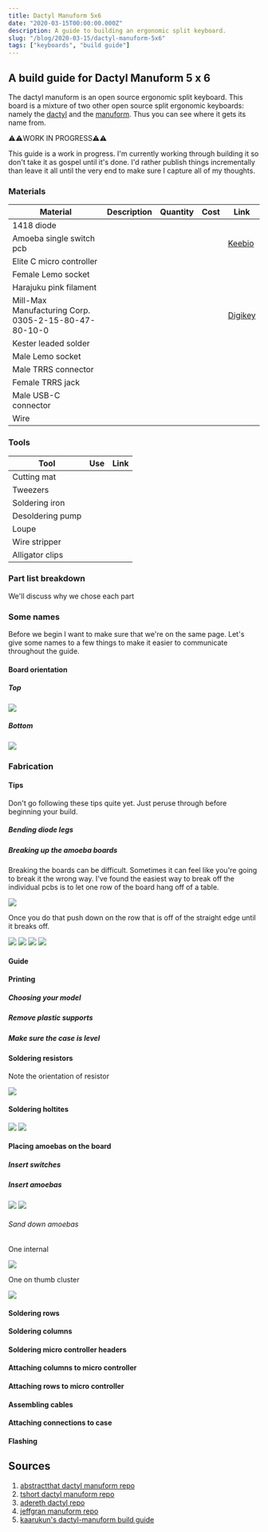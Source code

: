 ```yaml
---
title: Dactyl Manuform 5x6
date: "2020-03-15T00:00:00.000Z"
description: A guide to building an ergonomic split keyboard.
slug: "/blog/2020-03-15/dactyl-manuform-5x6"
tags: ["keyboards", "build guide"]
---
```


## A build guide for Dactyl Manuform 5 x 6

The dactyl manuform is an open source ergonomic split keyboard. This board is a mixture of two other open source split ergonomic keyboards: namely the [dactyl][gh-dactyl] and the [manuform][gh-manuform]. Thus you can see where it gets its name from.

⚠️⚠️WORK IN PROGRESS⚠️⚠️

This guide is a work in progress. I'm currently working through building it so don't take it as gospel until it's done. I'd rather publish things incrementally than leave it all until the very end to make sure I capture all of my thoughts.

### Materials

| Material                                             | Description | Quantity | Cost | Link                       |
| ---------------------------------------------------- | ----------- | -------- | ---- | -------------------------- |
| 1418 diode                                           |             |          |      |                            |
| Amoeba single switch pcb                             |             |          |      | [Keebio][keebio-amoeba]    |
| Elite C micro controller                             |             |          |      |                            |
| Female Lemo socket                                   |             |          |      |                            |
| Harajuku pink filament                               |             |          |      |                            |
| Mill-Max Manufacturing Corp. 0305-2-15-80-47-80-10-0 |             |          |      | [Digikey][digikey-hotswap] |
| Kester leaded solder                                 |             |          |      |                            |
| Male Lemo socket                                     |             |          |      |                            |
| Male TRRS connector                                  |             |          |      |                            |
| Female TRRS jack                                     |             |          |      |                            |
| Male USB-C connector                                 |             |          |      |                            |
| Wire                                                 |             |          |      |                            |

### Tools

| Tool             | Use | Link |
| ---------------- | --- | ---- |
| Cutting mat      |     |      |
| Tweezers         |     |      |
| Soldering iron   |     |      |
| Desoldering pump |     |      |
| Loupe            |     |      |
| Wire stripper    |     |      |
| Alligator clips  |     |      |

### Part list breakdown

We'll discuss why we chose each part

### Some names

Before we begin I want to make sure that we're on the same page. Let's give some names to a few things to make it easier to communicate throughout the guide.

#### Board orientation

##### Top

![](./board-top.jpg)

##### Bottom

![](./board-bottom.jpg)

### Fabrication

#### Tips

Don't go following these tips quite yet. Just peruse through before beginning your build.

##### Bending diode legs

##### Breaking up the amoeba boards

Breaking the boards can be difficult. Sometimes it can feel like you're going to break it the wrong way. I've found the easiest way to break off the individual pcbs is to let one row of the board hang off of a table.

![](./breaking-board.jpeg)

Once you do that push down on the row that is off of the straight edge until it breaks off.

![](./breaking-board-after.jpeg)
![](./break-rows-after.jpeg)
![](./break-individual.jpeg)
![](./break-individual-after.jpeg)

#### Guide

#### Printing

##### Choosing your model

##### Remove plastic supports

##### Make sure the case is level

#### Soldering resistors

Note the orientation of resistor

![](./resistor-placement.jpeg)

#### Soldering holtites

![](./holtite-placement.jpeg)
![](./holtite-placement-bottom.jpeg)

#### Placing amoebas on the board

##### Insert switches

##### Insert amoebas

![](./place-amoeba-before.jpeg)
![](./place-amoeba-after.jpeg)

###### Sand down amoebas

One internal

![](./tight-fit.jpeg)

One on thumb cluster

![](./pcb-protuding.jpeg)

#### Soldering rows

#### Soldering columns

#### Soldering micro controller headers

#### Attaching columns to micro controller

#### Attaching rows to micro controller

#### Assembling cables

#### Attaching connections to case

#### Flashing

## Sources

[gh-dactyl-manuform]: https://github.com/abstracthat/dactyl-manuform
[gh-tshort-dactyl-manuform]: https://github.com/tshort/dactyl-keyboard
[gh-dactyl]: https://github.com/adereth/dactyl-keyboard
[gh-manuform]: https://github.com/jeffgran/ManuForm
[keebio-amoeba]: https://keeb.io/products/amoeba-single-switch-pcbs?variant=12960782024798
[keebio-trrs]: https://keeb.io/collections/split-keyboard-parts/products/trrs-jack-3-5mm
[keebio-atmega]: https://keeb.io/collections/split-keyboard-parts/products/pro-micro-5v-16mhz-arduino-compatible-atmega32u4
[digikey-hotswap]: https://www.digikey.com/product-detail/en/0305-2-15-80-47-80-10-0/ED90584-ND/2639493?utm_medium=email&utm_source=oce&utm_campaign=3078_OCE20RT&utm_content=productdetail_US&utm_cid=281532&so=63791702&mkt_tok=eyJpIjoiT1dFNVpXWmlNVFpoWldZMCIsInQiOiJTdG9JQzdjU3cwcDI1WFZwTnV0MDI3bkIxQWNaN3JPYlZtZTd2WlwvMlZ1SHFudzBjVG9kZ09Jek1oOXJYYkJVYmVJdnBVSWFWcno3TVhYR285VDlIUFBUWnRBdVgxQVVScndYeU9VdFFyQXBWbHhQQmFkaU9JVEluOTNicGNyQnMifQ%3D%3D
[build-guide]: https://imgur.com/gallery/fSdT5sF

1. [abstractthat dactyl manuform repo][gh-dactyl-manuform]
1. [tshort dactyl manuform repo][gh-tshort-dactyl-manuform]
1. [adereth dactyl repo][gh-dactyl]
1. [jeffgran manuform repo][gh-manuform]
1. [kaarukun's dactyl-manuform build guide][build-guide]
